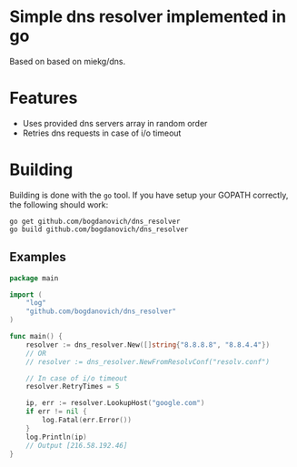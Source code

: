 # Simple dns resolver implemented in go

Based on based on miekg/dns.

# Features

- Uses provided dns servers array in random order
- Retries dns requests in case of i/o timeout


# Building

Building is done with the `go` tool. If you have setup your GOPATH
correctly, the following should work:

    go get github.com/bogdanovich/dns_resolver
    go build github.com/bogdanovich/dns_resolver

## Examples

``` go
package main

import (
	"log"
	"github.com/bogdanovich/dns_resolver"
)

func main() {
	resolver := dns_resolver.New([]string{"8.8.8.8", "8.8.4.4"})
	// OR
	// resolver := dns_resolver.NewFromResolvConf("resolv.conf")

	// In case of i/o timeout
	resolver.RetryTimes = 5

	ip, err := resolver.LookupHost("google.com")
	if err != nil {
		log.Fatal(err.Error())
	}
	log.Println(ip)
	// Output [216.58.192.46]
}

```
